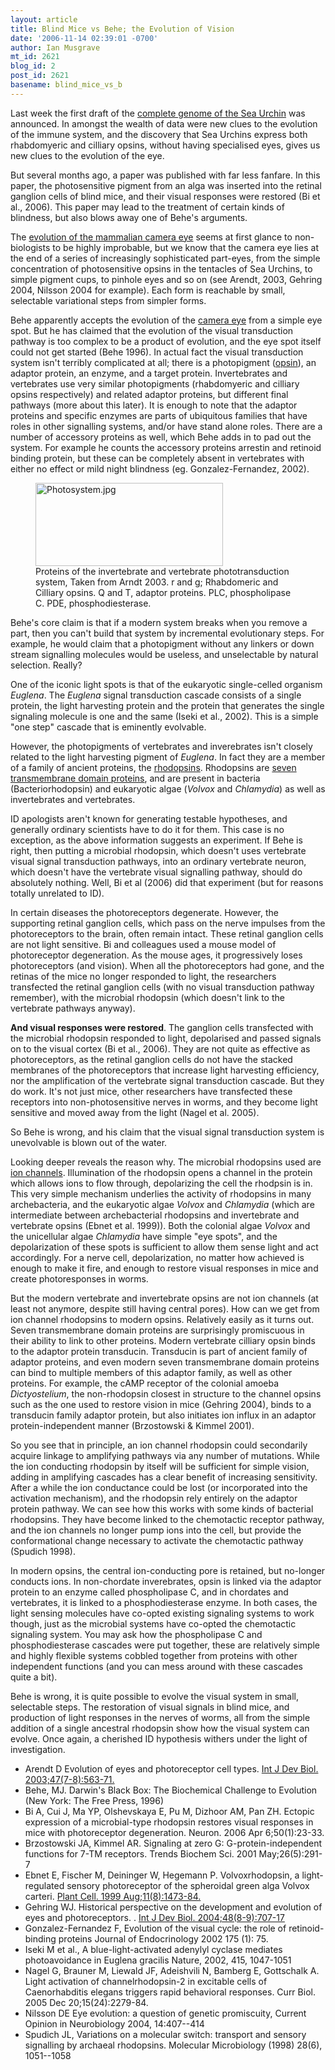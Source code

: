 ```yaml
---
layout: article
title: Blind Mice vs Behe; the Evolution of Vision
date: '2006-11-14 02:39:01 -0700'
author: Ian Musgrave
mt_id: 2621
blog_id: 2
post_id: 2621
basename: blind_mice_vs_b
---
```

Last week the first draft of the [complete genome of the Sea Urchin](http://www.pandasthumb.org/archives/2006/11/the_sea_urchin.html) was announced. In amongst the wealth of data were new clues to the evolution of the immune system, and the discovery that Sea Urchins express both rhabdomyeric and cilliary opsins, without having specialised eyes, gives us new clues to the evolution of the eye. 

But several months ago, a paper was published with far less fanfare. In this paper, the photosensitive pigment from an alga was inserted into the retinal ganglion cells of blind mice, and their visual responses were restored (Bi et al., 2006). This paper may lead to the treatment of certain kinds of blindness, but also blows away one of Behe's arguments.

The [evolution of the mammalian camera eye](http://en.wikipedia.org/wiki/Evolution_of_the_eye) seems at first glance to non-biologists to be highly improbable, but we know that the camera eye lies at the end of a series of increasingly sophisticated part-eyes, from the simple concentration of photosensitive opsins in the tentacles of Sea Urchins, to simple pigment cups, to pinhole eyes and so on (see Arendt, 2003, Gehring 2004, Nilsson 2004 for example). Each form is reachable by small, selectable variational steps from simpler forms. 

Behe apparently accepts the evolution of the [camera eye](http://en.wikipedia.org/wiki/Eye#Anatomy_of_the_mammalian_eye) from a simple eye spot. But he has claimed that the evolution of the visual transduction pathway is too complex to be a product of evolution, and the eye spot itself could not get started (Behe 1996). In actual fact the visual transduction system isn't terribly complicated at all; there is a photopigment ([opsin](http://en.wikipedia.org/wiki/Opsin)), an adaptor protein, an enzyme, and a target protein. Invertebrates and vertebrates use very similar photopigments (rhabdomyeric and cilliary opsins respectively) and related adaptor proteins, but different final pathways (more about this later). It is enough to note that the adaptor proteins and specific enzymes are parts of ubiquitous families that have roles in other signalling systems, and/or have stand alone roles. There are a number of accessory proteins as well, which Behe adds in to pad out the system. For example he counts the accessory proteins arrestin and retinoid binding protein, but these can be completely absent in vertebrates with either no effect or mild night blindness (eg. Gonzalez-Fernandez, 2002).

<figure>
<a href="http://www.pandasthumb.org/Photosystem.jpg"><img src="http://www.pandasthumb.org/Photosystem-thumb.jpg" alt="Photosystem.jpg" width="300" height="133" /></a>
<figcaption markdown="span">
Proteins of the invertebrate and vertebrate phototransduction system, Taken from Arndt 2003. r and g; Rhabdomeric and Cilliary opsins. Q and T, adaptor proteins. PLC, phospholipase C. PDE, phosphodiesterase.

</figcaption>
</figure>

Behe's core claim is that if a modern system breaks when you remove a part, then you can't build that system by incremental evolutionary steps. For example, he would claim that a photopigment without any linkers or down stream signalling molecules would be useless, and unselectable by natural selection. Really? 

One of the iconic light spots is that of the eukaryotic single-celled organism _Euglena_. The _Euglena_ signal transduction cascade consists of a single protein, the light harvesting protein and the protein that generates the single signaling molecule is one and the same (Iseki et al., 2002). This is a simple "one step" cascade that is eminently evolvable. 

However, the photopigments of vertebrates and inverebrates isn't closely related to the light harvesting pigment of _Euglena_. In fact they are a member of a family of ancient proteins, the [rhodopsins](http://en.wikipedia.org/wiki/Rhodopsin). Rhodopsins are [seven transmembrane domain proteins](http://en.wikipedia.org/wiki/G-protein_coupled_receptor), and are present in bacteria (Bacteriorhodopsin) and eukaryotic algae (_Volvox_ and _Chlamydia_) as well as invertebrates and vertebrates. 

ID apologists aren't known for generating testable hypotheses, and generally ordinary scientists have to do it for them. This case is no exception, as the above information suggests an experiment. If Behe is right, then putting a microbial rhodopsin, which doesn't uses vertebrate visual signal transduction pathways, into an ordinary vertebrate neuron, which doesn't have the vertebrate visual signalling pathway, should do absolutely nothing. Well, Bi et al (2006) did that experiment (but for reasons totally unrelated to ID).

In certain diseases the photoreceptors degenerate. However, the supporting retinal ganglion cells, which pass on the nerve impulses from the photoreceptors to the brain, often remain intact. These retinal ganglion cells are not light sensitive. Bi and colleagues used a mouse model of photoreceptor degeneration. As the mouse ages, it progressively loses photoreceptors (and vision). When all the photoreceptors had gone, and the retinas of the mice no longer responded to light, the researchers transfected the retinal ganglion cells (with no visual transduction pathway remember), with the microbial rhodopsin (which doesn't link to the vertebrate pathways anyway).

**And visual responses were restored**. The ganglion cells transfected with the microbial rhodopsin responded to light, depolarised and passed signals on to the visual cortex (Bi et al., 2006). They are not quite as effective as photoreceptors, as the retinal ganglion cells do not have the stacked membranes of the photoreceptors that increase light harvesting efficiency, nor the amplification of the vertebrate signal transduction cascade. But they do work. It's not just mice, other researchers have transfected these receptors into non-photosensitive nerves in worms, and they become light sensitive and moved away from the light (Nagel et al. 2005).

So Behe is wrong, and his claim that the visual signal transduction system is unevolvable is blown out of the water.

Looking deeper reveals the reason why. The microbial rhodopsins used are [ion channels](http://en.wikipedia.org/wiki/Channelrhodopsin). Illumination of the rhodopsin opens a channel in the protein which allows ions to flow through, depolarizing the cell the rhodpsin is in. This very simple mechanism underlies the activity of rhodopsins in many archebacteria, and the eukaryotic algae _Volvox_ and _Chlamydia_ (which are intermediate between archebacterial rhodopsins and invertebrate and vertebrate opsins (Ebnet et al. 1999)). Both the colonial algae _Volvox_ and the unicellular algae _Chlamydia_ have simple "eye spots", and the depolarization of these spots is sufficient to allow them sense light and act accordingly. For a nerve cell, depolarization, no matter how achieved is enough to make it fire, and enough to restore visual responses in mice and create photoresponses in worms.

But the modern vertebrate and invertebrate opsins are not ion channels (at least not anymore, despite still having central pores). How can we get from ion channel rhodopsins to modern opsins. Relatively easily as it turns out. Seven transmembrane domain proteins are surprisingly promiscuous in their ability to link to other proteins. Modern vertebrate cilliary opsin binds to the adaptor protein transducin. Transducin is part of ancient family of adaptor proteins, and even modern seven transmembrane domain proteins can bind to multiple members of this adaptor family, as well as other proteins. For example, the cAMP receptor of the colonial amoeba _Dictyostelium_, the non-rhodopsin closest in structure to the channel opsins such as the one used to restore vision in mice (Gehring 2004), binds to a transducin family adaptor protein, but also initiates ion influx in an adaptor protein-independent manner (Brzostowski & Kimmel 2001). 

So you see that in principle, an ion channel rhodopsin could secondarily acquire linkage to amplifying pathways via any number of mutations. While the ion conducting rhodopsin by itself will be sufficient for simple vision, adding in amplifying cascades has a clear benefit of increasing sensitivity. After a while the ion conductance could be lost (or incorporated into the activation mechanism), and the rhodopsin rely entirely on the adaptor protein pathway. We can see how this works with some kinds of bacterial rhodopsins. They have become linked to the chemotactic receptor pathway, and the ion channels no longer pump ions into the cell, but provide the conformational change necessary to activate the chemotactic pathway (Spudich 1998). 

In modern opsins, the central ion-conducting pore is retained, but no-longer conducts ions. In non-chordate inverebrates, opsin is linked via the adaptor protein to an enzyme called phospholipase C, and in chordates and vertebrates, it is linked to a phosphodiesterase enzyme. In both cases, the light sensing molecules have co-opted existing signaling systems to work though, just as the microbial systems have co-opted the chemotactic signaling system. You may ask how the phospholipase C and phosphodiesterase cascades were put together, these are relatively simple and highly flexible systems cobbled together from proteins with other independent functions (and you can mess around with these cascades quite a bit).

Behe is wrong, it is quite possible to evolve the visual system in small, selectable steps. The restoration of visual signals in blind mice, and production of light responses in the nerves of worms, all from the simple addition of a single ancestral rhodopsin show how the visual system can evolve. Once again, a cherished ID hypothesis withers under the light of investigation. 


*  Arendt D	Evolution of eyes and photoreceptor cell types. [Int J Dev Biol. 2003;47(7-8):563-71. ](http://www.ijdb.ehu.es/web/paper.php?doi=14756332&amp;a=f)
*  Behe, MJ. Darwin's Black Box: The Biochemical Challenge to Evolution (New York: The Free Press, 1996)
*  Bi A, Cui J, Ma YP, Olshevskaya E, Pu M, Dizhoor AM, Pan ZH. 	Ectopic expression of a microbial-type rhodopsin restores visual responses in mice with photoreceptor degeneration. Neuron. 2006 Apr 6;50(1):23-33. [ ](http://www.pubmedcentral.nih.gov/articlerender.fcgi?tool=pubmed&amp;pubmedid=16600853)
*  Brzostowski JA, Kimmel AR. Signaling at zero G: G-protein-independent functions for 7-TM receptors. Trends Biochem Sci. 2001 May;26(5):291-7 
*  Ebnet E, Fischer M, Deininger W, Hegemann P. Volvoxrhodopsin, a light-regulated sensory photoreceptor of the spheroidal green alga Volvox carteri. [ Plant Cell. 1999 Aug;11(8):1473-84. ](http://www.plantcell.org/cgi/reprint/11/8/1473)
*  Gehring WJ. 	Historical perspective on the development and evolution of eyes and photoreceptors. . [Int J Dev Biol. 2004;48(8-9):707-17 ](http://www.ijdb.ehu.es/web/paper.php?doi=041900wg&amp;a=f) 
*  Gonzalez-Fernandez F, Evolution of the visual cycle: the role of retinoid-binding proteins Journal of Endocrinology 2002 175 (1): 75. 
*  Iseki M et al., A blue-light-activated adenylyl cyclase mediates photoavoidance in Euglena gracilis Nature, 2002, 415, 1047-1051
*  Nagel G, Brauner M, Liewald JF, Adeishvili N, Bamberg E, Gottschalk A. Light activation of channelrhodopsin-2 in excitable cells of Caenorhabditis elegans triggers rapid behavioral responses. Curr Biol. 2005 Dec 20;15(24):2279-84. [ ](http://www.ncbi.nlm.nih.gov/entrez/query.fcgi?itool=abstractplus&amp;db=pubmed&amp;cmd=Retrieve&amp;dopt=abstractplus&amp;list_uids=16360690)
*  Nilsson DE Eye evolution: a question of genetic promiscuity, Current Opinion in Neurobiology 2004, 14:407--414
*  Spudich JL, Variations on a molecular switch: transport and sensory
signalling by archaeal rhodopsins. Molecular Microbiology (1998) 28(6), 1051--1058
